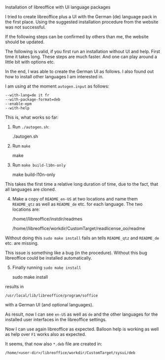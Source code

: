 Installation of libreoffice with UI language packages

I tried to create libreoffice plus a UI with the German (de) language pack in the first place. Using the suggested installation procedure from the website was not successful.

If the following steps can be confirmed by others than me, the website should be updated.

The following is valid, if you first run an installation without UI and help. First time it takes long. These steps are much faster. And one can play around a little bit with options etc.

In the end, I was able to create the German UI as follows. I also found out how to install other languages I am interested in.

I am using at the moment <code>autogen.input</code> as follows:
                                                         
    --with-lang=de it fr
    --with-package-format=deb        
    --enable-epm                     
    --with-help                      

This is, what works so far: 

1. Run <code>./autogen.sh</code>:
 
    ./autogen.sh

2. Run <code>make</code>

    make

3. Run <code>make build-l10n-only</code>

    make build-l10n-only

This takes the first time a relative long duration of time, due to the fact, that all languages are cloned.

4. Make a copy of <code>README_en-US</code> at two locations and name them <code>README_qtz</code> as well as <code>README_de</code> etc. for each language.
The two locations are:

    /home/<user-dir>/libreoffice/instdir/readmes

    /home/<user-dir>/libreoffice/workdir/CustomTarget/readlicense_oo/readme

Without doing this <code>sudo make install</code> fails an tells <code>README_qtz</code> and <code>README_de</code> etc. are missing.

This issue is something like a bug (in the procedure). Without this bug libreoffice could be installed automatically. 
   
5. Finally running <code>sudo make install</code>

    sudo make install

results in 

    /usr/local/lib/libreoffice/program/soffice

with a German UI (and optional languages).

As result, now I can see <code>en-US</code> as well as <code>de</code> and the other languages for the installed user interfaces in the libreoffice settings. 

Now I can use again libreoffice as expected. Balloon help is working as well as help over <code>F1</code> works also as expected. 

It seems, that now also <code>*.deb</code> file are created in:

    /home/<user-dir>/libreoffice/workdir/CustomTarget/sysui/deb

